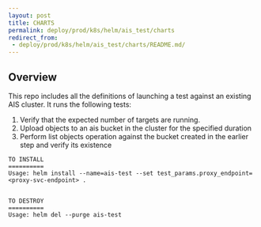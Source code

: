 ```yaml
---
layout: post
title: CHARTS
permalink: deploy/prod/k8s/helm/ais_test/charts
redirect_from:
 - deploy/prod/k8s/helm/ais_test/charts/README.md/
---
```


## Overview

This repo includes all the definitions of launching a test against an existing AIS cluster.
It runs the following tests:
  1. Verify that the expected number of targets are running.
  2. Upload objects to an ais bucket in the cluster for the specified duration
  3. Perform list objects operation against the bucket created in the earlier step and verify its existence


```
TO INSTALL
==========
Usage: helm install --name=ais-test --set test_params.proxy_endpoint=<proxy-svc-endpoint> .


TO DESTROY
==========
Usage: helm del --purge ais-test
```

